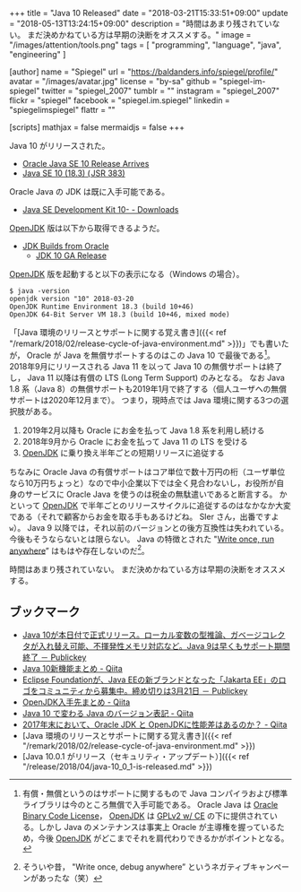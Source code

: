 +++
title = "Java 10 Released"
date = "2018-03-21T15:33:51+09:00"
update = "2018-05-13T13:24:15+09:00"
description = "時間はあまり残されていない。 まだ決めかねている方は早期の決断をオススメする。"
image = "/images/attention/tools.png"
tags  = [ "programming", "language", "java", "engineering" ]

[author]
  name      = "Spiegel"
  url       = "https://baldanders.info/spiegel/profile/"
  avatar    = "/images/avatar.jpg"
  license   = "by-sa"
  github    = "spiegel-im-spiegel"
  twitter   = "spiegel_2007"
  tumblr    = ""
  instagram = "spiegel_2007"
  flickr    = "spiegel"
  facebook  = "spiegel.im.spiegel"
  linkedin  = "spiegelimspiegel"
  flattr    = ""

[scripts]
  mathjax = false
  mermaidjs = false
+++

Java 10 がリリースされた。

- [Oracle Java SE 10 Release Arrives](https://www.oracle.com/corporate/pressrelease/Java-10-032018.html)
- [Java SE 10 (18.3) ( JSR 383)](http://cr.openjdk.java.net/~iris/se/10/fr/java-se-10-fr-spec/)

Oracle Java の JDK は既に入手可能である。

- [Java SE Development Kit 10- - Downloads](http://www.oracle.com/technetwork/java/javase/downloads/jdk10-downloads-4416644.html)

[OpenJDK] 版は以下から取得できるようだ。

- [JDK Builds from Oracle](http://jdk.java.net/)
    - [JDK 10 GA Release](http://jdk.java.net/10/)

[OpenJDK] 版を起動すると以下の表示になる（Windows の場合）。

```text
$ java -version
openjdk version "10" 2018-03-20
OpenJDK Runtime Environment 18.3 (build 10+46)
OpenJDK 64-Bit Server VM 18.3 (build 10+46, mixed mode)
```

「[Java 環境のリリースとサポートに関する覚え書き]({{< ref "/remark/2018/02/release-cycle-of-java-environment.md" >}})」でも書いたが， Oracle が Java を無償サポートするのはこの Java 10 で最後である[^lcs1]。
2018年9月にリリースされる Java 11 を以って Java 10 の無償サポートは終了し， Java 11 以降は有償の LTS (Long Term Support) のみとなる。
なお Java 1.8 系（Java 8）の無償サポートも2019年1月で終了する（個人ユーザへの無償サポートは2020年12月まで）。
つまり，現時点では Java 環境に関する3つの選択肢がある。

[^lcs1]: 有償・無償というのはサポートに関するもので Java コンパイラおよび標準ライブラリは今のところ無償で入手可能である。 Oracle Java は [Oracle Binary Code License](http://jdk.java.net/java-se-ri/10-bcl)， [OpenJDK] は [GPLv2 w/ CE](http://openjdk.java.net/legal/gplv2+ce.html) の下に提供されている。しかし Java のメンテナンスは事実上 Oracle が主導権を握っているため，今後 [OpenJDK] がどこまでそれを肩代わりできるかがポイントとなる。

1. 2019年2月以降も Oracle にお金を払って Java 1.8 系を利用し続ける
2. 2018年9月から Oracle にお金を払って Java 11 の LTS を受ける
3. [OpenJDK] に乗り換え半年ごとの短期リリースに追従する

ちなみに Oracle Java の有償サポートはコア単位で数十万円の桁（ユーザ単位なら10万円ちょっと）なので中小企業以下では全く見合わないし，お役所が自身のサービスに Oracle Java を使うのは税金の無駄遣いであると断言する。
かといって [OpenJDK] で半年ごとのリリースサイクルに追従するのはなかなか大変である（それで顧客からお金を取る手もあるけどね。 SIer さん，出番ですよ`w`）。
Java 9 以降では，それ以前のバージョンとの後方互換性は失われている。
今後もそうならないとは限らない。
Java の特徴とされた "[Write once, run anywhere](https://en.wikipedia.org/wiki/Write_once,_run_anywhere)” はもはや存在しないのだ[^wqda1]。

[^wqda1]: そういや昔， "Write once, debug anywhere” というネガティブキャンペーンがあったな（笑）

時間はあまり残されていない。
まだ決めかねている方は早期の決断をオススメする。

## ブックマーク

- [Java 10が本日付で正式リリース。ローカル変数の型推論、ガベージコレクタが入れ替え可能、不揮発性メモリ対応など。Java 9は早くもサポート期間終了 － Publickey](http://www.publickey1.jp/blog/18/java_10java_9.html)
- [Java 10新機能まとめ - Qiita](https://qiita.com/nowokay/items/d9bc4b3f715d17c2830d)
- [Eclipse Foundationが、Java EEの新ブランドとなった「Jakarta EE」のロゴをコミュニティから募集中。締め切りは3月21日 － Publickey](http://www.publickey1.jp/blog/18/eclipse_foundationjava_eejakarta_ee321.html)
- [OpenJDK入手先まとめ - Qiita](https://qiita.com/ykubota/items/582caa8621a5fc86d0a1)
- [Java 10 で変わる Java のバージョン表記 - Qiita](https://qiita.com/YujiSoftware/items/2c5a9117a577700ea540)
- [2017年末において、Oracle JDK と OpenJDKに性能差はあるのか？ - Qiita](https://qiita.com/ukiuni@github/items/5bb523c31bb4b4f9a278)
- [Java 環境のリリースとサポートに関する覚え書き]({{< ref "/remark/2018/02/release-cycle-of-java-environment.md" >}})
- [Java 10.0.1 がリリース（セキュリティ・アップデート）]({{< ref "/release/2018/04/java-10_0_1-is-released.md" >}})

[OpenJDK]: http://openjdk.java.net/
